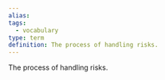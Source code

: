 ```yaml
---
alias: 
tags:
  - vocabulary
type: term
definition: The process of handling risks.
---
```


The process of handling risks.